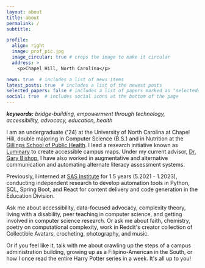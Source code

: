 ```yaml
---
layout: about
title: about
permalink: /
subtitle: 

profile:
  align: right
  image: prof_pic.jpg
  image_circular: true # crops the image to make it circular
  address: >
    <p>Chapel Hill, North Carolina</p>

news: true  # includes a list of news items
latest_posts: true  # includes a list of the newest posts
selected_papers: false # includes a list of papers marked as "selected={true}"
social: true  # includes social icons at the bottom of the page
---
```


_**keywords:** bridge-building, empowerment through technology, accessibility, advocacy, education, health_

I am an undergraduate ('24) at the University of North Carolina at Chapel Hill, double majoring in Computer Science (B.S.) and in Nutrition at the [Gillings School of Public Health](https://sph.unc.edu/). I lead a research initiative known as [Luminary](https://www.linkedin.com/company/luminary-maps/) to create accessible campus maps. Under my current advisor, [Dr. Gary Bishop](https://www.cs.unc.edu/~gb/), I have also worked in augmentative and alternative communication and automating alternate literacy assessment systems.

Previously, I interned at [SAS Institute](https://www.sas.com/) for 1.5 years (5.2021 - 1.2023), conducting independent research to develop automation tools in Python, SQL, Spring Boot, and React for content delivery and code generation in the Education Division. 

Ask me about accessibility, data-focused advocacy, complexity theory, living with a disability, peer teaching in computer science, and getting involved in computer science research. Or ask me about faith, chemistry, poetry on computational complexity, work in Reddit's creator collection of Collectible Avatars, crocheting, photography, and music.

Or if you feel like it, talk with me about crawling up the steps of a campus administration building, growing up as a Filipino-American in the South, or how I once read the entire Harry Potter series in a week. It's all up to you!